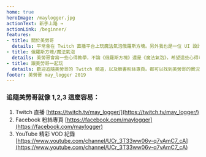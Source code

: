 ```yaml
---
home: true
heroImage: /maylogger.jpg
actionText: 新手上路 →
actionLink: /beginner/
features:
- title: 關於美勞哥
  details: 平常會在 Twitch 直播平台上玩魔法氣泡俄羅斯方塊。另外我也是一位 UI 設計師，所以我的頻道偶爾會有一些關於介面設計或一同觀看新科技的直播。
- title: 俄羅斯方塊/魔法氣泡
  details: 美勞哥會寫一些心得教學，不論《俄羅斯方塊》還是《魔法氣泡》，希望這些心得可以讓大家快速地上手，獲得樂趣唷！
- title: 跟美勞哥一起玩
  details: 歡迎追隨美勞哥的 Twitch 頻道，以及臉書粉絲專頁。都可以找到美勞哥的實況遊玩平台。遊戲的購買連結也在下方提供了！
footer: 美勞哥 may_logger 2019
---
```


### 追隨美勞哥就像 1,2,3 這麼容易：

1. Twitch 直播 [https://twitch.tv/may_logger/](https://twitch.tv/may_logger/)
1. Facebook 粉絲專頁 [https://facebook.com/maylogger](https://facebook.com/maylogger)
1. YouTube 精彩 VOD 紀錄 [https://www.youtube.com/channel/UCr_3T33ww06v-q7vAmC7_cA](https://www.youtube.com/channel/UCr_3T33ww06v-q7vAmC7_cA)
